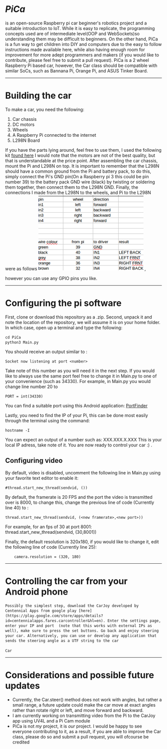 	

# *PiCa*

 is an open-source Raspberry pi car beginner's robotics project and a suitable introduction to IoT. While it is easy to replicate, the programming concepts used are of intermediate level(OOP and WebSockets)so understanding them may be difficult to beginners. On the other hand, PiCa is a fun way to get children into DIY and computers due to the easy to follow instructions made available here, while also having enough room for improvement for more adept programmers and makers (if you would like to contribute, please feel free to submit a pull request). PiCa is a 2 wheel Raspberry Pi based car, however, the Car class should be compatible with similar SoCs, such as Bannana Pi, Orange Pi, and ASUS Tinker Board.


----------


# Building the car
To make a car, you need the following:
 1. Car chassis
 2. DC motors
 3. Wheels
 4. A Raspberry Pi connected to the internet
 5. L298N Board

 If you have the parts lying around, feel free to use them, I used the following kit [found here](http://a.co/eoH4D1q) I would note that the motors are not of the best quality, but that is understandable at the price point.
After assembling the car chassis, mount the Pi and L298N on top. It is important to remember that the L298N should have a common ground from the Pi and battery pack, to do this, simply connect the Pi's GND pin(On a Raspberry pi 3 this could be pin number 39) to the battery pack GND wire (black) by twisting or soldering them together, then connect them to the L298N GND. Finally, the connections I made from the L298N to the wheels, and Pi to the L298N were as follows
![](https://github.com/Faresalghazy/PiCa/blob/master/pinout.png "pinout") , 











however you can use any GPIO pins you like.


----------


# Configuring the pi software
First, clone or download this repository as a .zip. Second, unpack it and note the location of the repository, we will assume it is on your home folder. In which case, open up a terminal and type the following:

    cd PiCa
    python3 Main.py
You should receive an output similar to :

    Socket now listening at port <number> 
Take note of this number as you will need it in the next step. If you would like to always use the same port feel free to change it in Main.py to one of your convenience (such as 34330).
For example, in Main.py you would change line number 20 to

    PORT = int(34330) 
You can find a suitable port using this Android application: [PortFinder](https://play.google.com/store/apps/details?id=com.centennialapps.portfinder&hl=en)

Lastly, you need to find the IP of your Pi, this can be done most easily through the terminal using the command:

    hostname -I
 You can expect an output of a number such as:
  XXX.XXX.X.XXX
This is your local IP adress, take note of it.
You are now ready to control your car :) .

## Configuring video
By default, video is disabled, uncomment the following line in Main.py using your favorite text editor to enable it:

    #thread.start_new_thread(sendvid, ())

By default, the framerate is 20 FPS and the port the video is transmitted over is 8000, to change this, change the previous line of code  (Currently line 40) to :

    thread.start_new_thread(sendvid, (<new framerate>,<new port>))

 For example, for an fps of 30 at port 8001:
    thread.start_new_thread(sendvid, (30,8001))

Finally, the default resolution is 320x180, if you would like to change it, edit the following line of code (Currently line 25):

        camera.resolution = (320, 180)
	
----------
# Controlling the car from your Android phone
	Possibly the simplest step, download the CarJoy developed by Centennial Apps from google play [here](https://play.google.com/store/apps/details?id=centennialapps.fares.carcontroller&hl=en). Enter the settings page, enter your IP and port  (note that this works with external IPs as well), make sure to press the set buttons. Go back and enjoy steering your car. Alternatively, you can use or develop any application that sends the steering angle as a UTF string to the car

	Car

----------

# Considerations and possible future updates

 - Currently, the Car.steer() method does not work with angles, but rather a small range, a future update could make the car move at exact angles rather than rotate right or left, and move forward and backward.
 - I am currently working on transmitting video from the Pi to the CarJoy app using UV4L and a Pi Cam module
 - PiCa is not *my* project, it is *our* project. I would be happy to see everyone contributing to it, as a result, if you are able to improve the Car class, please do so and submit a pull request, you will ofcourse be credited

<!--stackedit_data:
eyJoaXN0b3J5IjpbMTgyODIyMzgxN119
-->
<!--stackedit_data:
eyJoaXN0b3J5IjpbMjAyODk0NTM5MV19
-->
<!--stackedit_data:
eyJoaXN0b3J5IjpbMTQzNTcxODU0XX0=
-->
<!--stackedit_data:
eyJoaXN0b3J5IjpbMTAwMTY3NjA5NV19
-->
<!--stackedit_data:
eyJoaXN0b3J5IjpbNjIzMDQ3NzE4XX0=
-->